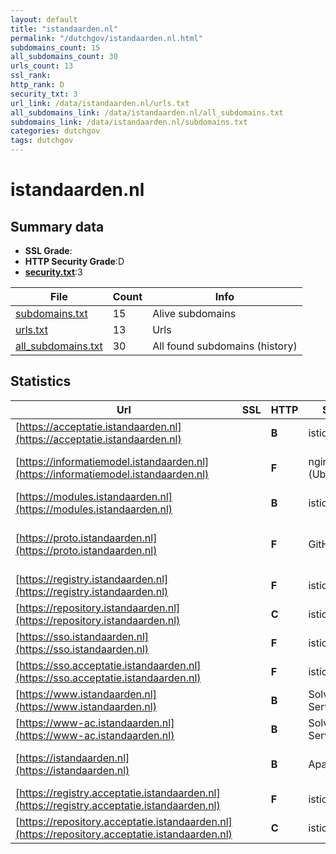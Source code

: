 ```yaml
---
layout: default
title: "istandaarden.nl"
permalink: "/dutchgov/istandaarden.nl.html"
subdomains_count: 15
all_subdomains_count: 30
urls_count: 13
ssl_rank: 
http_rank: D
security_txt: 3
url_link: /data/istandaarden.nl/urls.txt
all_subdomains_link: /data/istandaarden.nl/all_subdomains.txt
subdomains_link: /data/istandaarden.nl/subdomains.txt
categories: dutchgov
tags: dutchgov
---
```



# istandaarden.nl
## Summary data


 - **SSL Grade**:
 - **HTTP Security Grade**:D
 - **[security.txt](https://www.digitaleoverheid.nl/nieuws/standaard-security-txt-nu-verplicht-voor-overheid/)**:3


| File       | Count | Info |
|------------|-------|------|
|[subdomains.txt](/DutchGovScope/data/istandaarden.nl/subdomains.txt)|15|Alive subdomains|
|[urls.txt](/DutchGovScope/data/istandaarden.nl/urls.txt)|13|Urls|
|[all_subdomains.txt](/DutchGovScope/data/istandaarden.nl/all_subdomains.txt)|30|All found subdomains (history)|


## Statistics


| Url | SSL | HTTP | Server | Cookie | HSTS | CORS | CTO | CSP | XFO | XXP | RP |FP| Tech |Title |
|--------|-------|-------|------|------|------|------|------|------|------|------|------|------|------|------|
|[https://acceptatie.istandaarden.nl](https://acceptatie.istandaarden.nl)| | **B**|istio-envoy|:white_check_mark: |:white_check_mark: | | |:warning: | | :white_check_mark: | :white_check_mark: | |||
|[https://informatiemodel.istandaarden.nl](https://informatiemodel.istandaarden.nl)| | **F**|nginx/1.14.0 (Ubuntu)| | | | | | | | :white_check_mark: | |HSTS Nginx:1.14.0 Ubuntu||
|[https://modules.istandaarden.nl](https://modules.istandaarden.nl)| | **B**|istio-envoy|:white_check_mark: |:white_check_mark: | | |:warning: | | :white_check_mark: | :white_check_mark: | |||
|[https://proto.istandaarden.nl](https://proto.istandaarden.nl)| | **F**|GitHub.com| | | :warning:| | | | | :white_check_mark: | |Fastly GitHub Pages Varnish|Home|
|[https://registry.istandaarden.nl](https://registry.istandaarden.nl)| | **F**|istio-envoy| | | | | | | | :white_check_mark: | |Envoy||
|[https://repository.istandaarden.nl](https://repository.istandaarden.nl)| | **C**|istio-envoy|:white_check_mark: | | | | :white_check_mark:| :white_check_mark: | :white_check_mark: | :white_check_mark: | |Envoy||
|[https://sso.istandaarden.nl](https://sso.istandaarden.nl)| | **F**|istio-envoy| | | | | | | | :white_check_mark: | |||
|[https://sso.acceptatie.istandaarden.nl](https://sso.acceptatie.istandaarden.nl)| | **F**|istio-envoy| | | | | | | | :white_check_mark: | |||
|[https://www.istandaarden.nl](https://www.istandaarden.nl)| | **B**|Solvinity Server|:white_check_mark: |:white_check_mark: | | |:warning: | | :white_check_mark: | :white_check_mark: | |Bloomreach HSTS|iStandaarden|
|[https://www-ac.istandaarden.nl](https://www-ac.istandaarden.nl)| | **B**|Solvinity Server|:white_check_mark: |:white_check_mark: | | |:warning: | | :white_check_mark: | :white_check_mark: | |HSTS|iStandaarden|
|[https://istandaarden.nl](https://istandaarden.nl)| | **B**|Apache|:white_check_mark: |:white_check_mark: | | |:warning: | | :white_check_mark: | :white_check_mark: | |Apache HTTP Server HSTS|301 Moved Perman...|
|[https://registry.acceptatie.istandaarden.nl](https://registry.acceptatie.istandaarden.nl)| | **F**|istio-envoy| | | | | | | | :white_check_mark: | |Envoy||
|[https://repository.acceptatie.istandaarden.nl](https://repository.acceptatie.istandaarden.nl)| | **C**|istio-envoy|:white_check_mark: | | | | :white_check_mark:| :white_check_mark: | :white_check_mark: | :white_check_mark: | |Envoy||

